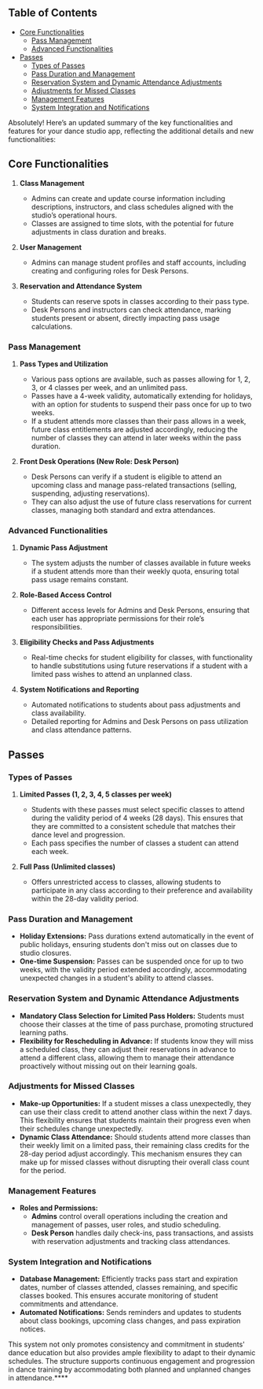 ## Table of Contents
- [Core Functionalities](#core-functionalities)
  - [Pass Management](#pass-management)
  - [Advanced Functionalities](#advanced-functionalities)
- [Passes](#passes)
  - [Types of Passes](#types-of-passes)
  - [Pass Duration and Management](#pass-duration-and-management)
  - [Reservation System and Dynamic Attendance Adjustments](#reservation-system-and-dynamic-attendance-adjustments)
  - [Adjustments for Missed Classes](#adjustments-for-missed-classes)
  - [Management Features](#management-features)
  - [System Integration and Notifications](#system-integration-and-notifications)

Absolutely! Here’s an updated summary of the key functionalities and features for your dance studio app, reflecting the additional details and new functionalities:

## Core Functionalities
1. **Class Management**
   - Admins can create and update course information including descriptions, instructors, and class schedules aligned with the studio’s operational hours.
   - Classes are assigned to time slots, with the potential for future adjustments in class duration and breaks.

2. **User Management**
   - Admins can manage student profiles and staff accounts, including creating and configuring roles for Desk Persons.

3. **Reservation and Attendance System**
   - Students can reserve spots in classes according to their pass type.
   - Desk Persons and instructors can check attendance, marking students present or absent, directly impacting pass usage calculations.

### Pass Management
1. **Pass Types and Utilization**
   - Various pass options are available, such as passes allowing for 1, 2, 3, or 4 classes per week, and an unlimited pass.
   - Passes have a 4-week validity, automatically extending for holidays, with an option for students to suspend their pass once for up to two weeks.
   - If a student attends more classes than their pass allows in a week, future class entitlements are adjusted accordingly, reducing the number of classes they can attend in later weeks within the pass duration.

2. **Front Desk Operations (New Role: Desk Person)**
   - Desk Persons can verify if a student is eligible to attend an upcoming class and manage pass-related transactions (selling, suspending, adjusting reservations).
   - They can also adjust the use of future class reservations for current classes, managing both standard and extra attendances.

### Advanced Functionalities
1. **Dynamic Pass Adjustment**
   - The system adjusts the number of classes available in future weeks if a student attends more than their weekly quota, ensuring total pass usage remains constant.

2. **Role-Based Access Control**
   - Different access levels for Admins and Desk Persons, ensuring that each user has appropriate permissions for their role’s responsibilities.

3. **Eligibility Checks and Pass Adjustments**
   - Real-time checks for student eligibility for classes, with functionality to handle substitutions using future reservations if a student with a limited pass wishes to attend an unplanned class.

4. **System Notifications and Reporting**
   - Automated notifications to students about pass adjustments and class availability.
   - Detailed reporting for Admins and Desk Persons on pass utilization and class attendance patterns.

## Passes
### Types of Passes
1. **Limited Passes (1, 2, 3, 4, 5 classes per week)**
   - Students with these passes must select specific classes to attend during the validity period of 4 weeks (28 days). This ensures that they are committed to a consistent schedule that matches their dance level and progression.
   - Each pass specifies the number of classes a student can attend each week.

2. **Full Pass (Unlimited classes)**
   - Offers unrestricted access to classes, allowing students to participate in any class according to their preference and availability within the 28-day validity period.

### Pass Duration and Management
- **Holiday Extensions:** Pass durations extend automatically in the event of public holidays, ensuring students don't miss out on classes due to studio closures.
- **One-time Suspension:** Passes can be suspended once for up to two weeks, with the validity period extended accordingly, accommodating unexpected changes in a student's ability to attend classes.

### Reservation System and Dynamic Attendance Adjustments
- **Mandatory Class Selection for Limited Pass Holders:** Students must choose their classes at the time of pass purchase, promoting structured learning paths.
- **Flexibility for Rescheduling in Advance:** If students know they will miss a scheduled class, they can adjust their reservations in advance to attend a different class, allowing them to manage their attendance proactively without missing out on their learning goals.

### Adjustments for Missed Classes
- **Make-up Opportunities:** If a student misses a class unexpectedly, they can use their class credit to attend another class within the next 7 days. This flexibility ensures that students maintain their progress even when their schedules change unexpectedly.
- **Dynamic Class Attendance:** Should students attend more classes than their weekly limit on a limited pass, their remaining class credits for the 28-day period adjust accordingly. This mechanism ensures they can make up for missed classes without disrupting their overall class count for the period.

### Management Features
- **Roles and Permissions:**
   - **Admins** control overall operations including the creation and management of passes, user roles, and studio scheduling.
   - **Desk Person** handles daily check-ins, pass transactions, and assists with reservation adjustments and tracking class attendances.

### System Integration and Notifications
- **Database Management:** Efficiently tracks pass start and expiration dates, number of classes attended, classes remaining, and specific classes booked. This ensures accurate monitoring of student commitments and attendance.
- **Automated Notifications:** Sends reminders and updates to students about class bookings, upcoming class changes, and pass expiration notices.

This system not only promotes consistency and commitment in students' dance education but also provides ample flexibility to adapt to their dynamic schedules. The structure supports continuous engagement and progression in dance training by accommodating both planned and unplanned changes in attendance.****
